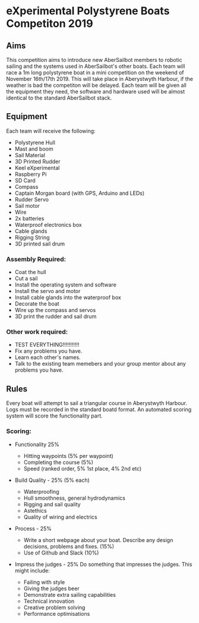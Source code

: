 # eXperimental Polystyrene Boats Competiton 2019

## Aims

This competition aims to introduce new AberSailbot members to robotic sailing and the systems used in AberSailbot's other boats.
Each team will race a 1m long polystyrene boat in a mini competition on the weekend of November 16th/17th 2019. This will take place in Aberystwyth Harbour, if the weather is bad the competiton will be delayed.
Each team will be given all the equipment they need, the software and hardware used will be almost identical to the standard AberSailbot stack. 

## Equipment

Each team will receive the following:

* Polystyrene Hull
* Mast and boom
* Sail Material
* 3D Printed Rudder
* Keel eXperimental
* Raspberry Pi
* SD Card
* Compass
* Captain Morgan board (with GPS, Arduino and LEDs)
* Rudder Servo
* Sail motor
* Wire
* 2x batteries
* Waterproof electronics box
* Cable glands
* Rigging String
* 3D printed sail drum 

### Assembly Required:

* Coat the hull
* Cut a sail
* Install the operating system and software
* Install the servo and motor
* Install cable glands into the waterproof box
* Decorate the boat
* Wire up the compass and servos
* 3D print the rudder and sail drum

### Other work required:

 * TEST EVERYTHING!!!!!!!!!!!
 * Fix any problems you have.
 * Learn each other's names.
 * Talk to the existing team memebers and your group mentor about any problems you have.


## Rules

Every boat will attempt to sail a triangular course in Aberystwyth Harbour. Logs must be recorded in the standard boatd format. 
An automated scoring system will score the functionality part.

### Scoring:

 * Functionality 25%
   * Hitting waypoints (5% per waypoint)
   * Completing the course (5%)
   * Speed (ranked order, 5% 1st place, 4% 2nd etc)
 
 * Build Quality - 25% (5% each)
   * Waterproofing
   * Hull smoothness, general hydrodynamics 
   * Rigging and sail quality
   * Astethics
   * Quality of wiring and electrics
 
 * Process - 25%
    * Write a short webpage about your boat. Describe any design decisions, problems and fixes. (15%)
    * Use of Github and Slack (10%)
    
 * Impress the judges - 25%
    Do something that impresses the judges. This might include:
    * Failing with style
    * Giving the judges beer
    * Demonstrate extra sailing capabilities
    * Technical innovation
    * Creative problem solving
    * Performance optimisations
    
  
